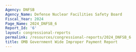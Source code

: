 ```yaml
---
Agency: DNFSB
Agency_Name: Defense Nuclear Facilities Safety Board
Fiscal_Year: 2024
Page_Name: 2024_DNFSB_6
Report_Id: '6'
layout: congressional-reports
permalink: /resources/congressional-reports/2024_DNFSB_6
title: OMB Government Wide Improper Payment Report
---
```

